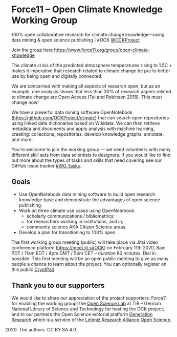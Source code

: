 # Force11 &ndash; Open Climate Knowledge Working Group

100% open collaborative research for climate change knowledge—using data mining & open science publishing | #OCK [@OCKProject](https://twitter.com/OCKProject)

Join the group here https://www.force11.org/group/open-climate-knowledge

The climate crisis of the predicted atmosphere temperatures rising to 1.5C + makes it imperative that research related to climate change be put to better use by being open and digitally connected.

We are concerned with making all aspects of research open, but as an example, one analysis shows that less than 30% of research papers related to climate change are Open Access (Tai and Robinson 2018). This must change now!

We have a powerful data mining software OpenNotebook (https://github.com/OCKProject/climate) that can search open repositories using linked data dictionaries based on Wikidata. We can then retrieve metadata and documents and apply analysis with machine learning, creating: collections, repositories, develop knowledge graphs, annotate, and more. 

You’re welcome to join the working group — we need volunteers with many different skill sets from data scientists to designers. If you would like to find out more about the types of tasks and skills that need covering see our GitHub issue tracker [#WG Tasks](https://github.com/OCKProject/Force11-OCKWG/issues?q=is%3Aissue+is%3Aopen+label%3A%22WG+Tasks%22).

## Goals

 - Use OpenNotebook data mining software to build open research knowledge base and demonstrate the advantages of open science publishing.
 - Work on three climate use cases using OpenNotebook: 
   - scholarly communications / bibliometrics; 
   - for researchers working in institutions, and in; 
   - community science AKA Citizen Science areas.
 - Develop a plan for transitioning to 100% open.

The first working group meeting (public) will take place via Jitsi video conference platform (https://meet.jit.si/OCK) on February 11th 2020, 8am PDT / 11am EDT / 4pm GMT / 5pm CET – duration 60 minutes. Dial in possible. This first meeting will be an open public meeting to give as many people a chance to learn about the project. You can optionally register on this public [CryptPad](https://cryptpad.fr/pad/#/2/pad/edit/t5z-3EJz2RzMkKcCg+zDYtL+/).

## Thank you to our supporters

We would like to share our appreciation of the project supporters: Force11 for enabling the working group; the [Open Science Lab](http://tib.eu/osl) at TIB – German National Library of Science and Technology for hosting the OCK project; and to our partners the Open Science editorial platform [Generation Research](https://genr.eu/) which is a service of the [Leibniz Research Alliance Open Science](https://www.leibniz-openscience.de/). 

2020. The authors. CC BY SA 4.0 
